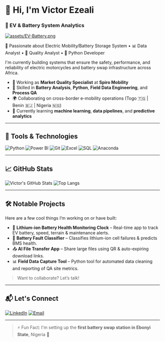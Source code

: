 # 👋 Hi, I'm Victor Ezeali

### 🔋 EV & Battery System Analytics

[![assets/EV-Battery.png](https://raw.githubusercontent.com/mastervicky/mastervicky/main/images/ev-battery-analytics.png)](https://raw.githubusercontent.com/mastervicky/mastervicky/main/assets/EV-Battery.png
)

🔋 Passionate about Electric Mobility/Battery Storage System • 📊 Data Analyst • 🧪 Quality Analyst • 🐍 Python Developer

I'm currently building systems that ensure the safety, performance, and reliability of electric motorcycles and battery swap infrastructure across Africa.

- 🔭 Working as **Market Quality Specialist** at **Spiro Mobility**
- 🧰 Skilled in **Battery Analysis**, **Python**, **Field Data Engineering**, and **Process QA**
- 🌍 Collaborating on cross-border e-mobility operations (Togo 🇹🇬 | Benin 🇧🇯 | Nigeria 🇳🇬)
- 🧠 Currently learning **machine learning**, **data pipelines**, and **predictive analytics**

---

## 🚀 Tools & Technologies

![Python](https://img.shields.io/badge/-Python-3776AB?style=flat-square&logo=python&logoColor=white)
![Power BI](https://img.shields.io/badge/-PowerBI-F2C811?style=flat-square&logo=power-bi&logoColor=black)
![Git](https://img.shields.io/badge/-Git-F05032?style=flat-square&logo=git&logoColor=white)
![Excel](https://img.shields.io/badge/-Excel-217346?style=flat-square&logo=microsoft-excel&logoColor=white)
![SQL](https://img.shields.io/badge/-SQL-4479A1?style=flat-square&logo=postgresql&logoColor=white)
![Anaconda](https://img.shields.io/badge/-Anaconda-44A833?style=flat-square&logo=anaconda&logoColor=white)

---

## 📈 GitHub Stats

![Victor's GitHub Stats](https://github-readme-stats.vercel.app/api?username=mastervicky&show_icons=true&theme=tokyonight)
![Top Langs](https://github-readme-stats.vercel.app/api/top-langs/?username=mastervicky&layout=compact&theme=tokyonight)

---

## 🛠 Notable Projects
Here are a few cool things I’m working on or have built:

- 🔌 **Lithium-ion Battery Health Monitoring Clock** – Real-time app to track EV battery, speed, terrain & maintenance alerts.
- 🧪 **Battery Fault Classifier** – Classifies lithium-ion cell failures & predicts BMS health.
- 📤 **AI File Transfer App** – Share large files using QR & auto-expiring download links.
- 📊 **Field Data Capture Tool** – Python tool for automated data cleaning and reporting of QA site metrics.

> Want to collaborate? Let’s talk!

---

## 📬 Let's Connect

[![LinkedIn](https://img.shields.io/badge/-Victor%20Ezeali-blue?style=flat-square&logo=Linkedin&logoColor=white&link=https://www.linkedin.com/in/victor-ezeali)](https://www.linkedin.com/in/victor-ezeali)
[![Email](https://img.shields.io/badge/-Send%20Mail-red?style=flat-square&logo=Gmail&logoColor=white&link=mailto:victorezeali@gmail.com)](mailto:victorezeali@yahoo.com)

---

> ⚡ Fun Fact: I'm setting up the **first battery swap station in Ebonyi State**, Nigeria 🚀

